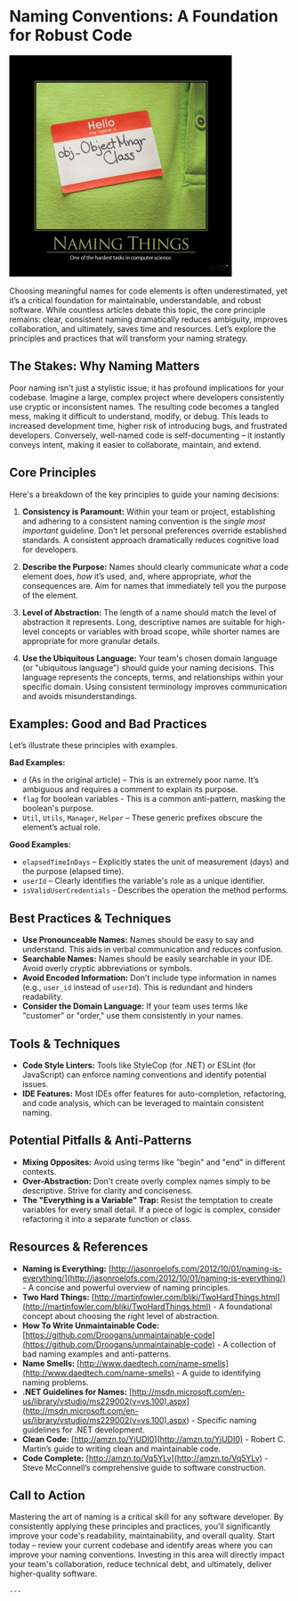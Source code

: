 # Naming Conventions: A Foundation for Robust Code

![Naming-Things-Sep-2013](images/Naming-Things-400x400.jpg)

Choosing meaningful names for code elements is often underestimated, yet it’s a critical foundation for maintainable, understandable, and robust software. While countless articles debate this topic, the core principle remains: clear, consistent naming dramatically reduces ambiguity, improves collaboration, and ultimately, saves time and resources. Let’s explore the principles and practices that will transform your naming strategy.

## The Stakes: Why Naming Matters

Poor naming isn't just a stylistic issue; it has profound implications for your codebase. Imagine a large, complex project where developers consistently use cryptic or inconsistent names. The resulting code becomes a tangled mess, making it difficult to understand, modify, or debug. This leads to increased development time, higher risk of introducing bugs, and frustrated developers. Conversely, well-named code is self-documenting – it instantly conveys intent, making it easier to collaborate, maintain, and extend.

## Core Principles

Here's a breakdown of the key principles to guide your naming decisions:

1.  **Consistency is Paramount:** Within your team or project, establishing and adhering to a consistent naming convention is the _single most important_ guideline. Don’t let personal preferences override established standards. A consistent approach dramatically reduces cognitive load for developers.

2.  **Describe the Purpose:** Names should clearly communicate _what_ a code element does, _how_ it’s used, and, where appropriate, _what_ the consequences are. Aim for names that immediately tell you the purpose of the element.

3.  **Level of Abstraction:** The length of a name should match the level of abstraction it represents. Long, descriptive names are suitable for high-level concepts or variables with broad scope, while shorter names are appropriate for more granular details.

4.  **Use the Ubiquitous Language:** Your team's chosen domain language (or "ubiquitous language") should guide your naming decisions. This language represents the concepts, terms, and relationships within your specific domain. Using consistent terminology improves communication and avoids misunderstandings.

## Examples: Good and Bad Practices

Let’s illustrate these principles with examples.

**Bad Examples:**

- `d` (As in the original article) – This is an extremely poor name. It’s ambiguous and requires a comment to explain its purpose.
- `flag` for boolean variables - This is a common anti-pattern, masking the boolean's purpose.
- `Util`, `Utils`, `Manager`, `Helper` – These generic prefixes obscure the element’s actual role.

**Good Examples:**

- `elapsedTimeInDays` – Explicitly states the unit of measurement (days) and the purpose (elapsed time).
- `userId` – Clearly identifies the variable's role as a unique identifier.
- `isValidUserCredentials` - Describes the operation the method performs.

## Best Practices & Techniques

- **Use Pronounceable Names:** Names should be easy to say and understand. This aids in verbal communication and reduces confusion.
- **Searchable Names:** Names should be easily searchable in your IDE. Avoid overly cryptic abbreviations or symbols.
- **Avoid Encoded Information:** Don’t include type information in names (e.g., `user_id` instead of `userId`). This is redundant and hinders readability.
- **Consider the Domain Language:** If your team uses terms like "customer" or "order," use them consistently in your names.

## Tools & Techniques

- **Code Style Linters:** Tools like StyleCop (for .NET) or ESLint (for JavaScript) can enforce naming conventions and identify potential issues.
- **IDE Features:** Most IDEs offer features for auto-completion, refactoring, and code analysis, which can be leveraged to maintain consistent naming.

## Potential Pitfalls & Anti-Patterns

- **Mixing Opposites:** Avoid using terms like "begin" and "end" in different contexts.
- **Over-Abstraction:** Don't create overly complex names simply to be descriptive. Strive for clarity and conciseness.
- **The "Everything is a Variable" Trap:** Resist the temptation to create variables for every small detail. If a piece of logic is complex, consider refactoring it into a separate function or class.

## Resources & References

- **Naming is Everything:** [http://jasonroelofs.com/2012/10/01/naming-is-everything/](http://jasonroelofs.com/2012/10/01/naming-is-everything/) - A concise and powerful overview of naming principles.
- **Two Hard Things:** [http://martinfowler.com/bliki/TwoHardThings.html](http://martinfowler.com/bliki/TwoHardThings.html) - A foundational concept about choosing the right level of abstraction.
- **How To Write Unmaintainable Code:** [https://github.com/Droogans/unmaintainable-code](https://github.com/Droogans/unmaintainable-code) - A collection of bad naming examples and anti-patterns.
- **Name Smells:** [http://www.daedtech.com/name-smells](http://www.daedtech.com/name-smells) - A guide to identifying naming problems.
- **.NET Guidelines for Names:** [http://msdn.microsoft.com/en-us/library/vstudio/ms229002(v=vs.100).aspx](<http://msdn.microsoft.com/en-us/library/vstudio/ms229002(v=vs.100).aspx>) - Specific naming guidelines for .NET development.
- **Clean Code:** [http://amzn.to/YjUDI0](http://amzn.to/YjUDI0) - Robert C. Martin’s guide to writing clean and maintainable code.
- **Code Complete:** [http://amzn.to/Vq5YLv](http://amzn.to/Vq5YLv) - Steve McConnell’s comprehensive guide to software construction.

## Call to Action

Mastering the art of naming is a critical skill for any software developer. By consistently applying these principles and practices, you’ll significantly improve your code's readability, maintainability, and overall quality. Start today – review your current codebase and identify areas where you can improve your naming conventions. Investing in this area will directly impact your team's collaboration, reduce technical debt, and ultimately, deliver higher-quality software.

    ---

```

```
